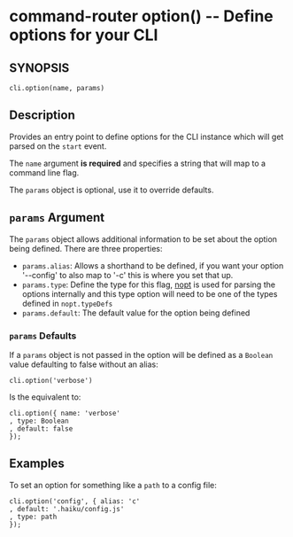 command-router option() -- Define options for your CLI
======================================================

## SYNOPSIS

    cli.option(name, params)

## Description

Provides an entry point to define options for the CLI instance which will get parsed on the `start` event.

The `name` argument **is required** and specifies a string that will map to a command line flag.

The `params` object is optional, use it to override defaults.

## `params` Argument

The `params` object allows additional information to be set about the option being defined. There are three properties:

* `params.alias`: Allows a shorthand to be defined, if you want your option '--config' to also map to '-c' this is where you set that up.
* `params.type`: Define the type for this flag, [nopt][nopt] is used for parsing the options internally and this type option will need to be one of the types defined in `nopt.typeDefs`
* `params.default`: The default value for the option being defined

### `params` Defaults

If a `params` object is not passed in the option will be defined as a `Boolean` value defaulting to false without an alias:

    cli.option('verbose')

Is the equivalent to:

    cli.option({ name: 'verbose'
    , type: Boolean
    , default: false
    });

## Examples

To set an option for something like a `path` to a config file:

    cli.option('config', { alias: 'c'
    , default: '.haiku/config.js'
    , type: path
    });

[nopt]: https://github.com/isaacs/nopt